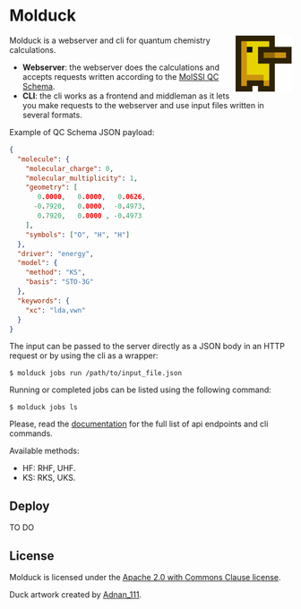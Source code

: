 # Molduck

<img align="right" width="auto" height="100" src="./public/logo.png">

Molduck is a webserver and cli for quantum chemistry calculations.

- **Webserver**: the webserver does the calculations and accepts requests written according to the [MolSSI QC Schema](https://molssi-qc-schema.readthedocs.io/en/latest/index.html).
- **CLI**: the cli works as a frontend and middleman as it lets you make requests to the webserver and use input files written in several formats.

Example of QC Schema JSON payload:
```json
{
  "molecule": {
    "molecular_charge": 0,
    "molecular_multiplicity": 1,
    "geometry": [
       0.0000,   0.0000,   0.0626,
      -0.7920,   0.0000,  -0.4973,
       0.7920,   0.0000 , -0.4973
    ],
    "symbols": ["O", "H", "H"]
  },
  "driver": "energy",
  "model": {
    "method": "KS",
    "basis": "STO-3G"
  },
  "keywords": {
    "xc": "lda,vwn"
  }
}
```

The input can be passed to the server directly as a JSON body in an HTTP request or by using the cli as a wrapper:

```
$ molduck jobs run /path/to/input_file.json
```

Running or completed jobs can be listed using the following command:

```
$ molduck jobs ls
```

Please, read the [documentation](https://molduck.surge.sh) for the full list of api endpoints and cli commands.

Available methods:
- HF: RHF, UHF.
- KS: RKS, UKS.

## Deploy

TO DO

## License

Molduck is licensed under the [Apache 2.0 with Commons Clause license](./LICENSE).

Duck artwork created by [Adnan_111](https://adnan-111.itch.io/duck-assets-pack).
